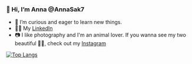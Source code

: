 ### 👋 Hi, I’m Anna @AnnaSak7
- 👀 I’m curious and eager to learn new things.
- 🧑‍💼 My [LinkedIn](https://www.linkedin.com/in/annasakurai/)
- 📷 I like photography and I'm an animal lover. If you wanna see my two beautiful 🐶🐶, check out my [Instagram](https://www.instagram.com/annakaiyamato/)


[![Top Langs](https://github-readme-stats.vercel.app/api/top-langs/?username=AnnaSak7&layout=compact&langs_count=10&show_icons=true&theme=nightowl)](https://github.com/anuraghazra/github-readme-stats)




<!---
AnnaSak7/AnnaSak7 is a ✨ special ✨ repository because its `README.md` (this file) appears on your GitHub profile.
You can click the Preview link to take a look at your changes.
--->
